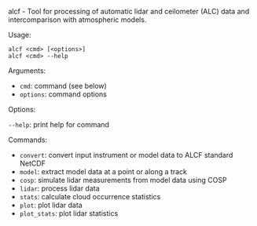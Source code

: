 
alcf - Tool for processing of automatic lidar and ceilometer (ALC) data
and intercomparison with atmospheric models.

Usage:

    alcf <cmd> [<options>]
    alcf <cmd> --help

Arguments:

- `cmd`: command (see below)
- `options`: command options

Options:

`--help`: print help for command

Commands:

- `convert`: convert input instrument or model data to ALCF standard NetCDF
- `model`: extract model data at a point or along a track
- `cosp`: simulate lidar measurements from model data using COSP
- `lidar`: process lidar data
- `stats`: calculate cloud occurrence statistics
- `plot`: plot lidar data
- `plot_stats`: plot lidar statistics
	